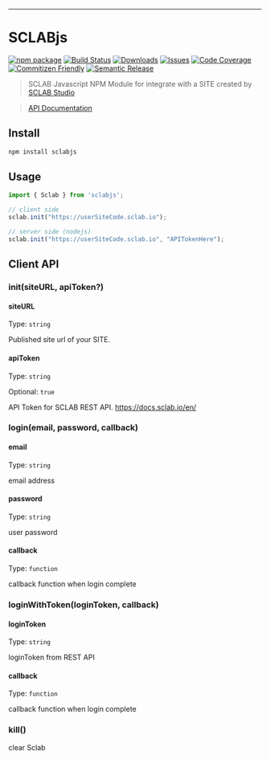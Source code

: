 ---

# SCLABjs

[![npm package][npm-img]][npm-url]
[![Build Status][build-img]][build-url]
[![Downloads][downloads-img]][downloads-url]
[![Issues][issues-img]][issues-url]
[![Code Coverage][codecov-img]][codecov-url]
[![Commitizen Friendly][commitizen-img]][commitizen-url]
[![Semantic Release][semantic-release-img]][semantic-release-url]

> SCLAB Javascript NPM Module for integrate with a SITE created by [SCLAB Studio](https://www.sclab.io)

> [API Documentation](https://docs.sclab.io/en/)


## Install

```bash
npm install sclabjs
```

## Usage

```ts
import { Sclab } from 'sclabjs';

// client side
sclab.init("https://userSiteCode.sclab.io");

// server side (nodejs)
sclab.init("https://userSiteCode.sclab.io", "APITokenHere");
```

## Client API

### init(siteURL, apiToken?)

#### siteURL

Type: `string`

Published site url of your SITE.

#### apiToken

Type: `string`

Optional: `true`

API Token for SCLAB REST API.
https://docs.sclab.io/en/

### login(email, password, callback)

#### email

Type: `string`

email address

#### password

Type: `string`

user password

#### callback

Type: `function`

callback function when login complete

### loginWithToken(loginToken, callback)

#### loginToken

Type: `string`

loginToken from REST API

#### callback

Type: `function`

callback function when login complete

### kill()

clear Sclab

[build-img]:https://github.com/sclab-io/sclabjs/actions/workflows/release.yml/badge.svg
[build-url]:https://github.com/sclab-io/sclabjs/actions/workflows/release.yml
[downloads-img]:https://img.shields.io/npm/dt/sclabjs
[downloads-url]:https://www.npmtrends.com/sclabjs
[npm-img]:https://img.shields.io/npm/v/sclabjs
[npm-url]:https://www.npmjs.com/package/sclabjs
[issues-img]:https://img.shields.io/github/issues/sclab-io/sclabjs
[issues-url]:https://github.com/sclab-io/sclabjs/issues
[codecov-img]:https://codecov.io/gh/sclab-io/sclabjs/branch/main/graph/badge.svg
[codecov-url]:https://codecov.io/gh/sclab-io/sclabjs
[semantic-release-img]:https://img.shields.io/badge/%20%20%F0%9F%93%A6%F0%9F%9A%80-semantic--release-e10079.svg
[semantic-release-url]:https://github.com/semantic-release/semantic-release
[commitizen-img]:https://img.shields.io/badge/commitizen-friendly-brightgreen.svg
[commitizen-url]:http://commitizen.github.io/cz-cli/
